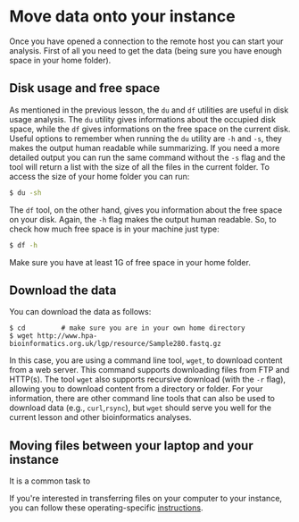 # Move data onto your instance

Once you have opened a connection to the remote host you can start your analysis. First of all you need to get the data (being sure you have enough space in your home folder).

## Disk usage and free space

As mentioned in the previous lesson, the `du` and `df` utilities are useful in disk usage analysis. The `du` utility gives informations about the occupied disk space, while the `df` gives informations on the free space on the current disk. Useful options to remember when running the `du` utility are `-h` and `-s`, they makes the output human readable while summarizing. If you need a more detailed output you can run the same command without the `-s` flag and the tool will return a list with the size of all the files in the current folder. To access the size of your home folder you can run:

```bash
$ du -sh
```

The `df` tool, on the other hand, gives you information about the free space on your disk. Again, the `-h` flag makes the output human readable. So, to check how much free space is in your machine just type:

```bash
$ df -h
```

Make sure you have at least 1G of free space in your home folder.

## Download the data

You can download the data as follows:

```
$ cd         # make sure you are in your own home directory
$ wget http://www.hpa-bioinformatics.org.uk/lgp/resource/Sample280.fastq.gz
```

In this case, you are using a command line tool, `wget`, to download content from a web server. This command supports downloading files from FTP and HTTP(s).  The tool `wget` also supports recursive download (with the `-r` flag), allowing you to download content from a directory or folder.  For your information, there are other command line tools that can also be used to download data (e.g., `curl`,`rsync`), but `wget` should serve you well for the current lesson and other bioinformatics analyses.

## Moving files between your laptop and your instance

It is a common task to

If you're interested in transferring files on your computer to your instance, you can follow these operating-specific [instructions](http://angus.readthedocs.org/en/2014/amazon/transfer-files-between-instance.html).
